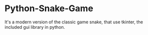 # Python-Snake-Game
It's a modern version of the classic game snake, that use tkinter, the included gui library in python.
